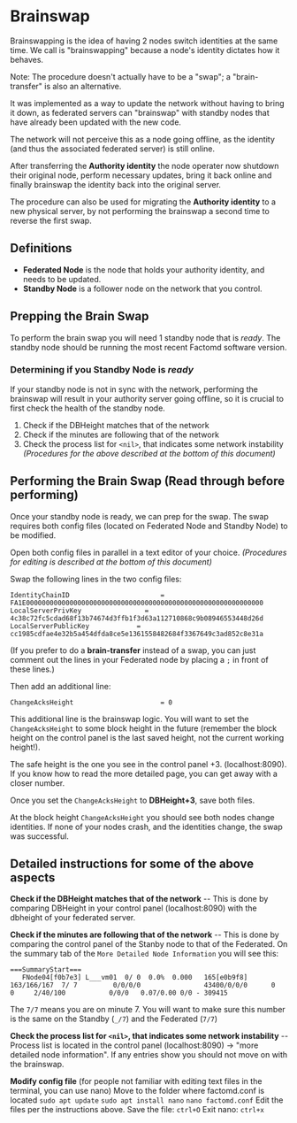 # Brainswap

Brainswapping is the idea of having 2 nodes switch identities at the same time. We call is "brainswapping" because a node's identity dictates how it behaves.

Note: The procedure doesn't actually have to be a "swap"; a "brain-transfer" is also an alternative. 

It was implemented as a way to update the network without having to bring it down, as federated servers can "brainswap" with standby nodes that have already been updated with the new code. 

The network will not perceive this as a node going offline, as the identity (and thus the associated federated server) is still online.

After transferring the __Authority identity__ the node operater now shutdown their original node, perform necessary updates, bring it back online and finally brainswap the identity back into the original server.

The procedure can also be used for migrating the __Authority identity__ to a new physical server, by not performing the brainswap a second time to reverse the first swap.

## Definitions

- __Federated Node__ is the node that holds your authority identity, and needs to be updated.
- __Standby Node__ is a follower node on the network that you control.

## Prepping the Brain Swap

To perform the brain swap you will need 1 standby node that is _ready_. The standby node should be running the most recent Factomd software version.

### Determining if you Standby Node is _ready_

If your standby node is not in sync with the network, performing the brainswap will result in your authority server going offline, so it is crucial to first check the health of the standby node.

1. Check if the DBHeight matches that of the network 
2. Check if the minutes are following that of the network
3. Check the process list for `<nil>`, that indicates some network instability
_(Procedures for the above described at the bottom of this document)_

## Performing the Brain Swap (Read through before performing)

Once your standby node is ready, we can prep for the swap. The swap requires both config files (located on Federated Node and Standby Node) to be modified.

Open both config files in parallel in a text editor of your choice. 
_(Procedures for editing is described at the bottom of this document)_

Swap the following lines in the two config files:

```
IdentityChainID	                      = FA1E000000000000000000000000000000000000000000000000000000000000
LocalServerPrivKey                = 4c38c72fc5cdad68f13b74674d3ffb1f3d63a112710868c9b08946553448d26d
LocalServerPublicKey            = cc1985cdfae4e32b5a454dfda8ce5e1361558482684f3367649c3ad852c8e31a
```

(If you prefer to do a __brain-transfer__ instead of a swap, you can just comment out the lines in your Federated node by placing a `;` in front of these lines.)

Then add an additional line:

```
ChangeAcksHeight                      = 0
```

This additional line is the brainswap logic. You will want to set the `ChangeAcksHeight` to some block height in the future (remember the block height on the control panel is the last saved height, not the current working height!). 

The safe height is the one you see in the control panel +3. (localhost:8090).
If you know how to read the more detailed page, you can get away with a closer number.

Once you set the `ChangeAcksHeight` to __DBHeight+3__, save both files.

At the block height `ChangeAcksHeight` you should see both nodes change identities. If none of your nodes crash, and the identities change, the swap was successful.




## Detailed instructions for some of the above aspects

__Check if the DBHeight matches that of the network__
-- This is done by comparing DBHeight in your control panel (localhost:8090) with the dbheight of your federated server.

__Check if the minutes are following that of the network__
-- This is done by comparing the control panel of the Stanby node to that of the Federated. On the summary tab of the `More Detailed Node Information` you will see this:

```
===SummaryStart===
   FNode04[f0b7e3] L___vm01  0/ 0  0.0%  0.000   165[e0b9f8] 163/166/167  7/ 7         0/0/0/0                43400/0/0/0      0     0     2/40/100           0/0/0   0.07/0.00 0/0 - 309415
```

The `7/7` means you are on minute 7. You will want to make sure this number is the same on the Standby (`_/7`) and the Federated (`7/7`)

__Check the process list for `<nil>`, that indicates some network instability__
-- Process list is located in the control panel (localhost:8090) -> "more detailed node information". If any entries show <nil> you should not move on with the brainswap.
  
__Modify config file__ (for people not familiar with editing text files in the terminal, you can use nano)
Move to the folder where factomd.conf is located
```sudo apt update```
```sudo apt install nano```
```nano factomd.conf```
Edit the files per the instructions above.
Save the file: ```ctrl+O```
Exit nano: ```ctrl+x```
  
  
